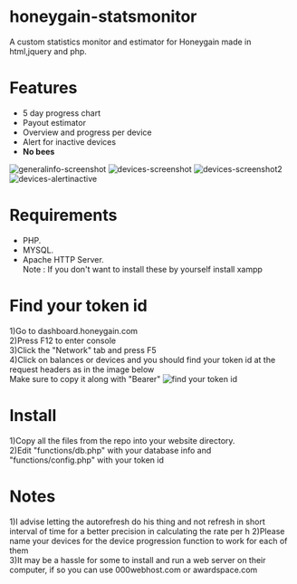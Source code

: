 # honeygain-statsmonitor

A custom statistics monitor and estimator for Honeygain made in html,jquery and php.




# Features

  - 5 day progress chart
  - Payout estimator
  - Overview and progress per device
  - Alert for inactive devices
  - **No bees**
  
  
![generalinfo-screenshot](https://i.imgur.com/OhygtOG.png) 
![devices-screenshot](https://i.imgur.com/aDzn5TZ.png)
![devices-screenshot2](https://i.imgur.com/PtP35Sq.png)
![devices-alertinactive](https://i.imgur.com/HZzVVKK.png)

# Requirements

  - PHP.
  - MYSQL.
  - Apache HTTP Server. \
Note : If you don't want to install these by yourself install xampp 

# Find your token id

1)Go to dashboard.honeygain.com \
2)Press F12 to enter console\
3)Click the "Network" tab and press F5\
4)Click on balances or devices and you should find your token id at the request headers as in the image below\
Make sure to copy it along with "Bearer"
![find your token id](https://i.imgur.com/YYOQpQ3.png) 


# Install 

 1)Copy all the files from the repo into your website directory.\
 2)Edit "functions/db.php" with your database info and "functions/config.php" with your token id

# Notes
 1)I advise letting the autorefresh do his thing and not refresh in short interval of time for a better precision in calculating the rate per h
 2)Please name your devices for the device progression function to work for each of them \
 3)It may be a hassle for some to install and run a web server on their computer, if so you can use 000webhost.com or awardspace.com 
